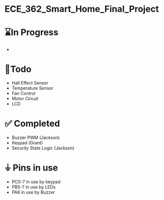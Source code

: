 # ECE_362_Smart_Home_Final_Project

# ⌛In Progress
- 

# 🎯Todo
- Hall Effect Sensor
- Temperature Sensor
- Fan Control
- Motor Circuit
- LCD

# ✅ Completed
- Buzzer PWM (Jackson)
- Keypad (Grant)
- Security State Logic (Jackson)

# ⏚ Pins in use
- PC0-7 in use by keypad
- PB5-7 in use by LEDs
- PA8 in use by Buzzer